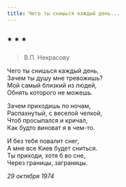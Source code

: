 ```yaml
---
title: Чего ты снишься каждый день...
---
```

## * * *

> В.П. Некрасову

Чего ты снишься каждый день,  
Зачем ты душу мне тревожишь?  
Мой самый близкий из людей,  
Обнять которого не можешь.

Зачем приходишь по ночам,  
Распахнутый, с веселой челкой,  
Чтоб просыпался и кричал,  
Как будто виноват я в чем-то.

И без тебя повалит снег,  
А мне все Киев будет сниться.  
Ты приходи, хотя б во сне,  
Через границы, заграницы.

*29 октября 1974*
